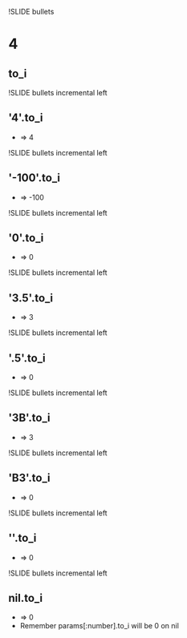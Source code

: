 !SLIDE bullets
# 4 #
## to_i ##

!SLIDE bullets incremental left
## '4'.to_i ##
* => 4
	
!SLIDE	bullets incremental left
## '-100'.to_i ##
* => -100

!SLIDE	bullets incremental left
## '0'.to_i ##
* => 0

!SLIDE	bullets incremental left
## '3.5'.to_i ##
* => 3

!SLIDE	bullets incremental left
## '.5'.to_i ##
* => 0

!SLIDE	bullets incremental left
## '3B'.to_i ##
* => 3

!SLIDE	bullets incremental left
## 'B3'.to_i ##
* => 0

!SLIDE	bullets incremental left
## ''.to_i ##
* => 0

!SLIDE	bullets incremental left
## nil.to_i ##
* => 0
* Remember params[:number].to_i will be 0 on nil